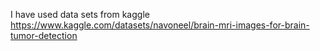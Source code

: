 I have used data sets from kaggle
https://www.kaggle.com/datasets/navoneel/brain-mri-images-for-brain-tumor-detection
